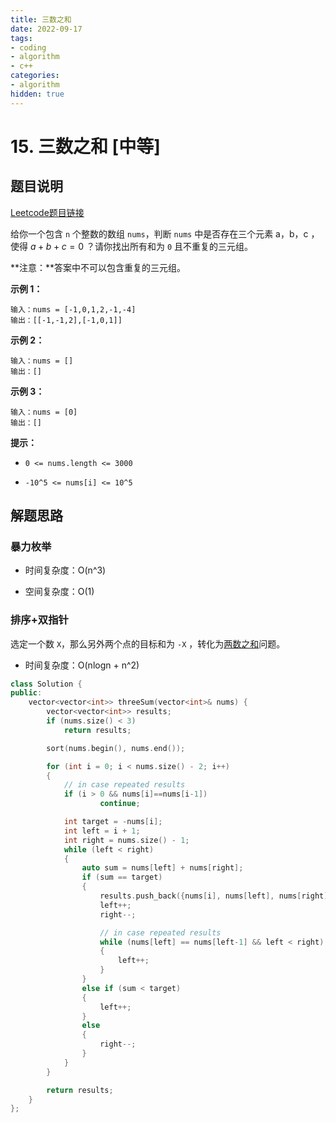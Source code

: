 ```yaml
---
title: 三数之和
date: 2022-09-17
tags:
- coding
- algorithm
- c++
categories:
- algorithm
hidden: true
---
```




# 15. 三数之和 [中等]



## 题目说明

[Leetcode题目链接](https://leetcode-cn.com/problems/3sum/)

给你一个包含 `n` 个整数的数组 `nums`，判断 `nums` 中是否存在三个元素 a，b，c ，使得  $a + b + c = 0$  ？请你找出所有和为 `0` 且不重复的三元组。



**注意：**答案中不可以包含重复的三元组。



**示例 1：**

```
输入：nums = [-1,0,1,2,-1,-4]
输出：[[-1,-1,2],[-1,0,1]]
```

**示例 2：**

```
输入：nums = []
输出：[]
```

**示例 3：**

```
输入：nums = [0]
输出：[]
```



**提示：**

- `0 <= nums.length <= 3000`

- `-10^5 <= nums[i] <= 10^5`





## 解题思路

### 暴力枚举

- 时间复杂度：O(n^3)

- 空间复杂度：O(1)



### 排序+双指针

选定一个数 `X`，那么另外两个点的目标和为 `-X` ，转化为[两数之和](./0001%20两数之和.md)问题。

- 时间复杂度：O(nlogn + n^2)



```C++
class Solution {
public:
    vector<vector<int>> threeSum(vector<int>& nums) {
        vector<vector<int>> results;
        if (nums.size() < 3)
            return results;

        sort(nums.begin(), nums.end());

        for (int i = 0; i < nums.size() - 2; i++)
        {
            // in case repeated results
            if (i > 0 && nums[i]==nums[i-1])
                    continue;

            int target = -nums[i];
            int left = i + 1;
            int right = nums.size() - 1;
            while (left < right)
            {
                auto sum = nums[left] + nums[right];
                if (sum == target)
                {
                    results.push_back({nums[i], nums[left], nums[right]});
                    left++;
                    right--;

                    // in case repeated results
                    while (nums[left] == nums[left-1] && left < right)
                    {
                        left++;
                    }
                }
                else if (sum < target)
                {
                    left++;
                }
                else
                {
                    right--;
                }
            }
        }

        return results;
    }
};
```

